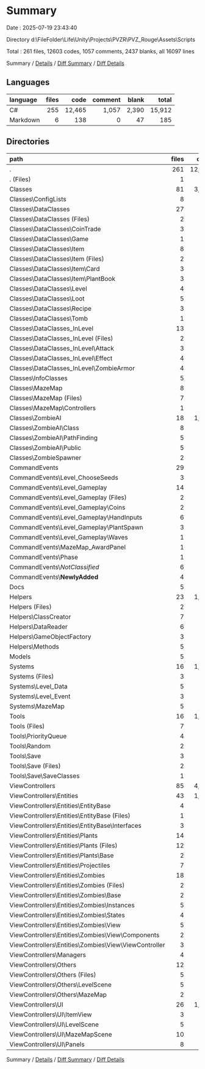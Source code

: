 # Summary

Date : 2025-07-19 23:43:40

Directory d:\\FileFolder\\Life\\Unity\\Projects\\PVZR\\PVZ_Rouge\\Assets\\Scripts

Total : 261 files,  12603 codes, 1057 comments, 2437 blanks, all 16097 lines

Summary / [Details](details.md) / [Diff Summary](diff.md) / [Diff Details](diff-details.md)

## Languages
| language | files | code | comment | blank | total |
| :--- | ---: | ---: | ---: | ---: | ---: |
| C# | 255 | 12,465 | 1,057 | 2,390 | 15,912 |
| Markdown | 6 | 138 | 0 | 47 | 185 |

## Directories
| path | files | code | comment | blank | total |
| :--- | ---: | ---: | ---: | ---: | ---: |
| . | 261 | 12,603 | 1,057 | 2,437 | 16,097 |
| . (Files) | 1 | 35 | 3 | 3 | 41 |
| Classes | 81 | 3,778 | 390 | 800 | 4,968 |
| Classes\\ConfigLists | 8 | 131 | 0 | 15 | 146 |
| Classes\\DataClasses | 27 | 969 | 46 | 214 | 1,229 |
| Classes\\DataClasses (Files) | 2 | 208 | 8 | 54 | 270 |
| Classes\\DataClasses\\CoinTrade | 3 | 46 | 0 | 6 | 52 |
| Classes\\DataClasses\\Game | 1 | 22 | 1 | 5 | 28 |
| Classes\\DataClasses\\Item | 8 | 97 | 3 | 11 | 111 |
| Classes\\DataClasses\\Item (Files) | 2 | 16 | 0 | 1 | 17 |
| Classes\\DataClasses\\Item\\Card | 3 | 41 | 2 | 5 | 48 |
| Classes\\DataClasses\\Item\\PlantBook | 3 | 40 | 1 | 5 | 46 |
| Classes\\DataClasses\\Level | 4 | 353 | 27 | 100 | 480 |
| Classes\\DataClasses\\Loot | 5 | 149 | 6 | 25 | 180 |
| Classes\\DataClasses\\Recipe | 3 | 51 | 0 | 4 | 55 |
| Classes\\DataClasses\\Tomb | 1 | 43 | 1 | 9 | 53 |
| Classes\\DataClasses_InLevel | 13 | 409 | 17 | 72 | 498 |
| Classes\\DataClasses_InLevel (Files) | 2 | 65 | 5 | 15 | 85 |
| Classes\\DataClasses_InLevel\\Attack | 3 | 134 | 0 | 24 | 158 |
| Classes\\DataClasses_InLevel\\Effect | 4 | 107 | 5 | 14 | 126 |
| Classes\\DataClasses_InLevel\\ZombieArmor | 4 | 103 | 7 | 19 | 129 |
| Classes\\InfoClasses | 5 | 100 | 6 | 12 | 118 |
| Classes\\MazeMap | 8 | 667 | 64 | 143 | 874 |
| Classes\\MazeMap (Files) | 7 | 381 | 18 | 96 | 495 |
| Classes\\MazeMap\\Controllers | 1 | 286 | 46 | 47 | 379 |
| Classes\\ZombieAI | 18 | 1,412 | 252 | 326 | 1,990 |
| Classes\\ZombieAI\\Class | 8 | 362 | 46 | 93 | 501 |
| Classes\\ZombieAI\\PathFinding | 5 | 866 | 173 | 192 | 1,231 |
| Classes\\ZombieAI\\Public | 5 | 184 | 33 | 41 | 258 |
| Classes\\ZombieSpawner | 2 | 90 | 5 | 18 | 113 |
| CommandEvents | 29 | 763 | 79 | 124 | 966 |
| CommandEvents\\Level_ChooseSeeds | 3 | 128 | 16 | 18 | 162 |
| CommandEvents\\Level_Gameplay | 14 | 353 | 43 | 51 | 447 |
| CommandEvents\\Level_Gameplay (Files) | 2 | 55 | 0 | 9 | 64 |
| CommandEvents\\Level_Gameplay\\Coins | 2 | 60 | 0 | 10 | 70 |
| CommandEvents\\Level_Gameplay\\HandInputs | 6 | 183 | 9 | 25 | 217 |
| CommandEvents\\Level_Gameplay\\PlantSpawn | 3 | 48 | 34 | 7 | 89 |
| CommandEvents\\Level_Gameplay\\Waves | 1 | 7 | 0 | 0 | 7 |
| CommandEvents\\MazeMap_AwardPanel | 1 | 25 | 0 | 6 | 31 |
| CommandEvents\\Phase | 1 | 20 | 0 | 2 | 22 |
| CommandEvents\\_NotClassified_ | 6 | 124 | 12 | 21 | 157 |
| CommandEvents\\__NewlyAdded__ | 4 | 113 | 8 | 26 | 147 |
| Docs | 5 | 138 | 0 | 46 | 184 |
| Helpers | 23 | 1,152 | 24 | 197 | 1,373 |
| Helpers (Files) | 2 | 29 | 3 | 4 | 36 |
| Helpers\\ClassCreator | 7 | 270 | 1 | 29 | 300 |
| Helpers\\DataReader | 6 | 408 | 14 | 87 | 509 |
| Helpers\\GameObjectFactory | 3 | 306 | 3 | 58 | 367 |
| Helpers\\Methods | 5 | 139 | 3 | 19 | 161 |
| Models | 5 | 279 | 36 | 64 | 379 |
| Systems | 16 | 1,192 | 35 | 202 | 1,429 |
| Systems (Files) | 3 | 136 | 1 | 16 | 153 |
| Systems\\Level_Data | 5 | 371 | 20 | 57 | 448 |
| Systems\\Level_Event | 3 | 210 | 0 | 40 | 250 |
| Systems\\MazeMap | 5 | 475 | 14 | 89 | 578 |
| Tools | 16 | 1,191 | 332 | 232 | 1,755 |
| Tools (Files) | 7 | 512 | 114 | 116 | 742 |
| Tools\\PriorityQueue | 4 | 473 | 161 | 63 | 697 |
| Tools\\Random | 2 | 165 | 57 | 46 | 268 |
| Tools\\Save | 3 | 41 | 0 | 7 | 48 |
| Tools\\Save (Files) | 2 | 33 | 0 | 6 | 39 |
| Tools\\Save\\SaveClasses | 1 | 8 | 0 | 1 | 9 |
| ViewControllers | 85 | 4,075 | 158 | 769 | 5,002 |
| ViewControllers\\Entities | 43 | 1,694 | 70 | 342 | 2,106 |
| ViewControllers\\Entities\\EntityBase | 4 | 85 | 19 | 21 | 125 |
| ViewControllers\\Entities\\EntityBase (Files) | 1 | 53 | 9 | 16 | 78 |
| ViewControllers\\Entities\\EntityBase\\Interfaces | 3 | 32 | 10 | 5 | 47 |
| ViewControllers\\Entities\\Plants | 14 | 571 | 10 | 112 | 693 |
| ViewControllers\\Entities\\Plants (Files) | 12 | 505 | 7 | 92 | 604 |
| ViewControllers\\Entities\\Plants\\Base | 2 | 66 | 3 | 20 | 89 |
| ViewControllers\\Entities\\Projectiles | 7 | 152 | 0 | 23 | 175 |
| ViewControllers\\Entities\\Zombies | 18 | 886 | 41 | 186 | 1,113 |
| ViewControllers\\Entities\\Zombies (Files) | 2 | 50 | 0 | 7 | 57 |
| ViewControllers\\Entities\\Zombies\\Base | 2 | 329 | 21 | 87 | 437 |
| ViewControllers\\Entities\\Zombies\\Instances | 5 | 143 | 0 | 32 | 175 |
| ViewControllers\\Entities\\Zombies\\States | 4 | 113 | 5 | 16 | 134 |
| ViewControllers\\Entities\\Zombies\\View | 5 | 251 | 15 | 44 | 310 |
| ViewControllers\\Entities\\Zombies\\View\\Components | 2 | 62 | 0 | 7 | 69 |
| ViewControllers\\Entities\\Zombies\\View\\ViewController | 3 | 189 | 15 | 37 | 241 |
| ViewControllers\\Managers | 4 | 282 | 13 | 41 | 336 |
| ViewControllers\\Others | 12 | 605 | 11 | 113 | 729 |
| ViewControllers\\Others (Files) | 5 | 287 | 6 | 63 | 356 |
| ViewControllers\\Others\\LevelScene | 5 | 258 | 5 | 38 | 301 |
| ViewControllers\\Others\\MazeMap | 2 | 60 | 0 | 12 | 72 |
| ViewControllers\\UI | 26 | 1,494 | 64 | 273 | 1,831 |
| ViewControllers\\UI\\ItemView | 3 | 88 | 0 | 14 | 102 |
| ViewControllers\\UI\\LevelScene | 5 | 320 | 6 | 53 | 379 |
| ViewControllers\\UI\\MazeMapScene | 10 | 592 | 38 | 106 | 736 |
| ViewControllers\\UI\\Panels | 8 | 494 | 20 | 100 | 614 |

Summary / [Details](details.md) / [Diff Summary](diff.md) / [Diff Details](diff-details.md)